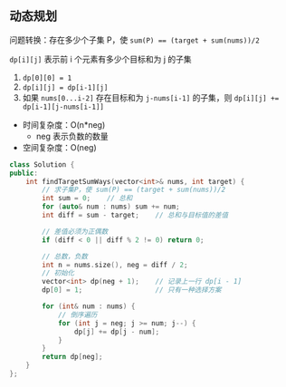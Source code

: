## 动态规划

问题转换：存在多少个子集 P，使 `sum(P) == (target + sum(nums))/2`

`dp[i][j]` 表示前 i 个元素有多少个目标和为 j 的子集
1. `dp[0][0] = 1`
2. `dp[i][j] = dp[i-1][j]`
3. 如果 `nums[0...i-2]` 存在目标和为 `j-nums[i-1]` 的子集，则 `dp[i][j] += dp[i-1][j-nums[i-1]]`

- 时间复杂度：O(n*neg)
  - neg 表示负数的数量
- 空间复杂度：O(neg)

```c++
class Solution {
public:
    int findTargetSumWays(vector<int>& nums, int target) {
        // 求子集P，使 sum(P) == (target + sum(nums))/2
        int sum = 0;    // 总和
        for (auto& num : nums) sum += num;
        int diff = sum - target;    // 总和与目标值的差值

        // 差值必须为正偶数
        if (diff < 0 || diff % 2 != 0) return 0;

        // 总数，负数
        int n = nums.size(), neg = diff / 2;
        // 初始化
        vector<int> dp(neg + 1);    // 记录上一行 dp[i - 1]
        dp[0] = 1;                  // 只有一种选择方案

        for (int& num : nums) {
            // 倒序遍历
            for (int j = neg; j >= num; j--) {
                dp[j] += dp[j - num];
            }
        }
        return dp[neg];
    }
};
```
